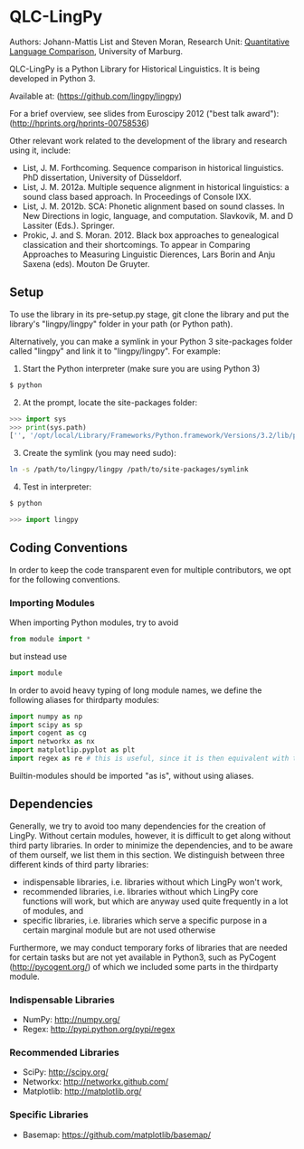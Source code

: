 # QLC-LingPy

Authors: Johann-Mattis List and Steven Moran, Research Unit: [Quantitative Language Comparison](http://www.quanthistling.info/), University of Marburg.

QLC-LingPy is a Python Library for Historical Linguistics. It is being developed in Python 3.

Available at: (https://github.com/lingpy/lingpy)

For a brief overview, see slides from Euroscipy 2012 ("best talk award"): (http://hprints.org/hprints-00758536)

Other relevant work related to the development of the library and research using it, include:

* List, J. M. Forthcoming. Sequence comparison in historical linguistics. PhD dissertation, University of Düsseldorf.
* List, J. M. 2012a. Multiple sequence alignment in historical linguistics: a sound class based approach. In Proceedings of Console IXX.
* List, J. M. 2012b. SCA: Phonetic alignment based on sound classes. In New Directions in logic, language, and computation. Slavkovik, M. and D Lassiter (Eds.). Springer.
* Prokic, J. and S. Moran. 2012. Black box approaches to genealogical classication and their shortcomings. To appear in Comparing Approaches to Measuring Linguistic Dierences, Lars Borin and Anju Saxena (eds). Mouton De Gruyter. 


## Setup

To use the library in its pre-setup.py stage, git clone the library and put the library's "lingpy/lingpy" folder in your path (or Python path).

Alternatively, you can make a symlink in your Python 3 site-packages folder called "lingpy" and link it to "lingpy/lingpy". For example:

1. Start the Python interpreter (make sure you are using Python 3)

```bash
$ python
```

2. At the prompt, locate the site-packages folder:

```python
>>> import sys
>>> print(sys.path)
['', '/opt/local/Library/Frameworks/Python.framework/Versions/3.2/lib/python3.2', '/opt/local/Library/Frameworks/Python.framework/Versions/3.2/lib/python3.2/site-packages']
```

3. Create the symlink (you may need sudo):

```bash
ln -s /path/to/lingpy/lingpy /path/to/site-packages/symlink
```

4. Test in interpreter:

```bash
$ python
```

```python
>>> import lingpy
```
## Coding Conventions

In order to keep the code transparent even for multiple contributors, we opt for the following conventions.

### Importing Modules

When importing Python modules, try to avoid 

```python
from module import *
```

but instead use

```python
import module
```

In order to avoid heavy typing of long module names, we define the following aliases for thirdparty modules:

```python
import numpy as np
import scipy as sp
import cogent as cg
import networkx as nx
import matplotlip.pyplot as plt
import regex as re # this is useful, since it is then equivalent with the re-module
```

Builtin-modules should be imported "as is", without using aliases.

## Dependencies

Generally, we try to avoid too many dependencies for the creation of LingPy. Without certain modules, however, it 
is difficult to get along without third party libraries. In order to minimize the dependencies,
and to be aware of them ourself, we list them in this section. We distinguish between three different kinds of third
party libraries:

* indispensable libraries, i.e. libraries without which LingPy won't work, 
* recommended libraries, i.e. libraries without which LingPy core functions will work, but which are anyway used quite frequently in a lot of modules, and
* specific libraries, i.e. libraries which serve a specific purpose in a certain marginal module but are not used otherwise

Furthermore, we may conduct temporary forks of libraries that are needed for certain tasks but are not yet available in Python3, 
such as PyCogent (http://pycogent.org/) of which we included some parts in the thirdparty module.

### Indispensable Libraries

* NumPy: http://numpy.org/
* Regex: http://pypi.python.org/pypi/regex

### Recommended Libraries

* SciPy: http://scipy.org/
* Networkx: http://networkx.github.com/
* Matplotlib: http://matplotlib.org/

### Specific Libraries

* Basemap: https://github.com/matplotlib/basemap/






